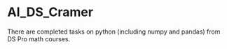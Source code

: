 # AI_DS_Cramer
There are completed tasks on python (including numpy and pandas) from DS Pro math courses.

